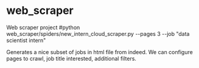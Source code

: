 # web_scraper
Web scraper project
#python web_scraper/spiders/new_intern_cloud_scraper.py --pages 3 --job "data scientist intern"

Generates a nice subset of jobs in html file from indeed. We can configure pages to crawl, job title interested, additional filters.